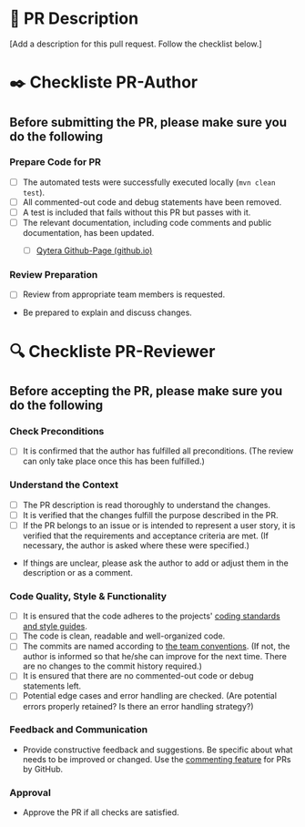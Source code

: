 # 📄 PR Description

[Add a description for this pull request. Follow the checklist below.] 
<!--- Describe your changes in detail including a relevant motivation and context for this change -->


# ✒️ Checkliste PR-Author

## Before submitting the PR, please make sure you do the following

### Prepare Code for PR
* [ ] The automated tests were successfully executed locally (`mvn clean test`).
* [ ] All commented-out code and debug statements have been removed.
* [ ] A test is included that fails without this PR but passes with it.
* [ ] The relevant documentation, including code comments and public documentation, has been updated.
    * [ ] [Qytera Github-Page (github.io)](https://github.com/Qytera-Gmbh/Qytera-Gmbh.github.io)



### Review Preparation
* [ ] Review from appropriate team members is requested.
- Be prepared to explain and discuss changes.

# 🔍 Checkliste PR-Reviewer

## Before accepting the PR, please make sure you do the following

### Check Preconditions
* [ ] It is confirmed that the author has fulfilled all preconditions. (The review can only take place once this has been fulfilled.)

### Understand the Context
* [ ] The PR description is read thoroughly to understand the changes.
* [ ] It is verified that the changes fulfill the purpose described in the PR.
* [ ] If the PR belongs to an issue or is intended to represent a user story, it is verified that the requirements and acceptance criteria are met. (If necessary, the author is asked where these were specified.)
- If things are unclear, please ask the author to add or adjust them in the description or as a comment. 

### Code Quality, Style & Functionality
* [ ] It is ensured that the code adheres to the projects' [coding standards and style guides](https://qytera.atlassian.net/wiki/spaces/QO/pages/3800727592/QTAF+-+Coding+Standards).
* [ ] The code is clean, readable and well-organized code. 
* [ ] The commits are named according to [the team conventions](https://qytera.atlassian.net/wiki/spaces/WIS/pages/3861348360/Commit+und+PR+Konventionen+f+r+QTAF). (If not, the author is informed so that he/she can improve for the next time. There are no changes to the commit history required.)
* [ ] It is ensured that there are no commented-out code or debug statements left.
* [ ] Potential edge cases and error handling are checked. (Are potential errors properly retained? Is there an error handling strategy?)

### Feedback and Communication
- Provide constructive feedback and suggestions. Be specific about what needs to be improved or changed.
  Use the [commenting feature](https://docs.github.com/de/pull-requests/collaborating-with-pull-requests/reviewing-changes-in-pull-requests/commenting-on-a-pull-request) for PRs by GitHub.
  
### Approval
- Approve the PR if all checks are satisfied. 
